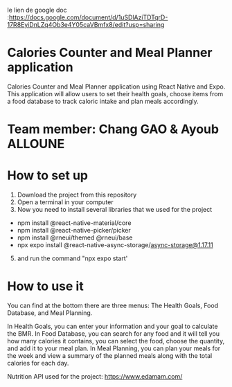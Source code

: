 le lien de google doc :https://docs.google.com/document/d/1uSDlAziTDTqrD-17R8EyiDnLZq4Ob3e4Y05caVBmfx8/edit?usp=sharing
# Calories Counter and Meal Planner application
Calories Counter and Meal Planner application using React Native and Expo. This application will allow users to set their health goals, choose items from a food database to track caloric intake and plan meals accordingly. 

# Team member: Chang GAO & Ayoub ALLOUNE

# How to set up
1. Download the project from this repository
3. Open a terminal in your computer
4. Now you need to install several libraries that we used for the project
  - npm install @react-native-material/core
  - npm install @react-native-picker/picker
  - npm install @rneui/themed @rneui/base
  - npx expo install @react-native-async-storage/async-storage@1.17.11
5. and run the command "npx expo start'

# How to use it 
You can find at the bottom there are three menus: The Health Goals, Food Database, and Meal Planning.

In Health Goals, you can enter your information and your goal to calculate the BMR.
In Food Database, you can search for any food and it will tell you how many calories it contains, you can select the food, choose the quantity, and add it to your meal plan.
In Meal Planning, you  can plan your meals for the week and view a summary of the planned meals along with the total calories for each day.



Nutrition API used for the project: https://www.edamam.com/
